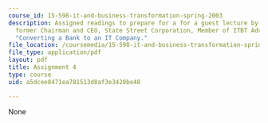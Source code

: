 ```yaml
---
course_id: 15-598-it-and-business-transformation-spring-2003
description: Assigned readings to prepare for a for a guest lecture by Marshall Carter,
  former Chairman and CEO, State Street Corporation, Member of ITBT Advisory Board,
  "Converting a Bank to an IT Company."
file_location: /coursemedia/15-598-it-and-business-transformation-spring-2003/a5dcee8471ea781513d8af3e3420be48_assignment4.pdf
file_type: application/pdf
layout: pdf
title: Assignment 4
type: course
uid: a5dcee8471ea781513d8af3e3420be48

---
```

None